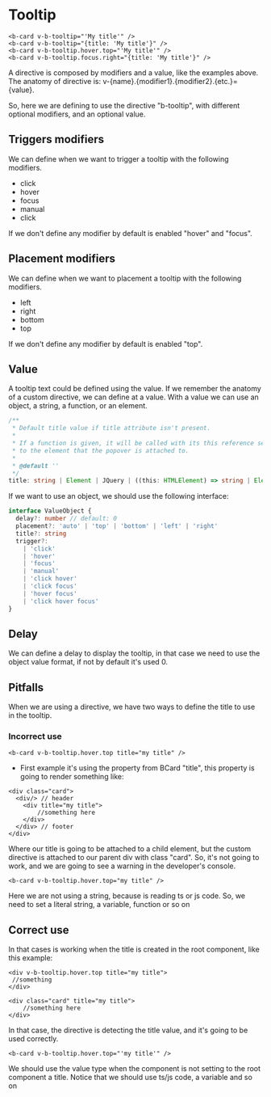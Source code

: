 # Tooltip

```vue-html
<b-card v-b-tooltip="'My title'" />
<b-card v-b-tooltip="{title: 'My title'}" />
<b-card v-b-tooltip.hover.top="'My title'" />
<b-card v-b-tooltip.focus.right="{title: 'My title'}" />
```

A directive is composed by modifiers and a value, like the examples above.
The anatomy of directive is: v-{name}.{modifier1}.{modifier2}.{etc.}={value}.

So, here we are defining to use the directive "b-tooltip", with different optional modifiers, and an optional value.

## Triggers modifiers

We can define when we want to trigger a tooltip with the following modifiers.

- click
- hover
- focus
- manual
- click

If we don't define any modifier by default is enabled "hover" and "focus".

## Placement modifiers

We can define when we want to placement a tooltip with the following modifiers.

- left
- right
- bottom
- top

If we don't define any modifier by default is enabled "top".

## Value

A tooltip text could be defined using the value. If we remember the anatomy of a custom directive, we can define at a value.
With a value we can use an object, a string, a function, or an element.

```ts
/**
 * Default title value if title attribute isn't present.
 *
 * If a function is given, it will be called with its this reference set
 * to the element that the popover is attached to.
 *
 * @default ''
 */
title: string | Element | JQuery | ((this: HTMLElement) => string | Element | JQuery)
```

If we want to use an object, we should use the following interface:

```ts
interface ValueObject {
  delay?: number // default: 0
  placement?: 'auto' | 'top' | 'bottom' | 'left' | 'right'
  title?: string
  trigger?:
    | 'click'
    | 'hover'
    | 'focus'
    | 'manual'
    | 'click hover'
    | 'click focus'
    | 'hover focus'
    | 'click hover focus'
}
```

## Delay

We can define a delay to display the tooltip, in that case we need to use the object value format, if not by default it's used 0.

## Pitfalls

When we are using a directive, we have two ways to define the title to use in the tooltip.

### Incorrect use

```vue-html
<b-card v-b-tooltip.hover.top title="my title" />
```

- First example it's using the property from BCard "title", this property is going to render something like:

```vue-html
<div class="card">
  <div/> // header
    <div title="my title">
        //something here
    </div>
  </div> // footer
</div>
```

Where our title is going to be attached to a child element, but the custom directive is attached to our parent div with class "card".
So, it's not going to work, and we are going to see a warning in the developer's console.

```vue-html
<b-card v-b-tooltip.hover.top="my title" />
```

Here we are not using a string, because is reading ts or js code. So, we need to set a literal string, a variable, function or so on

## Correct use

In that cases is working when the title is created in the root component, like this example:

```vue-html
<div v-b-tooltip.hover.top title="my title">
 //something
</div>
```

```vue-html
<div class="card" title="my title">
    //something here
</div>
```

In that case, the directive is detecting the title value, and it's going to be used correctly.

```vue-html
<b-card v-b-tooltip.hover.top="'my title'" />
```

We should use the value type when the component is not setting to the root component a title. Notice that we should use ts/js code, a variable and so on
